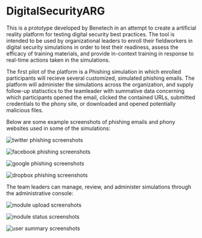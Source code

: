 # DigitalSecurityARG

This is a prototype developed by Benetech in an attempt to create a artificial reality platform for testing digital security best practices. The tool is intended to be used by organizational leaders to enroll their fieldworkers in digital security simulations in order to test their readiness, assess the efficacy of training materials, and provide in-context training in response to real-time actions taken in the simulations.


The first pilot of the platform is a Phishing simulation in which enrolled participants will recieve several customized, simulated phishing emails. The platform will administer the simulations across the organization, and supply follow-up statisctics to the teamleader with summative data concerning which participants opened the email, clicked the contained URLs, submitted credentials to the phony site, or downloaded and opened potentially malicious files.


Below are some example screenshots of phishing emails and phony websites used in some of the simulations:

![twitter phishing screenshots](https://raw.githubusercontent.com/benetech/DigitalSecurityARG/master/twitter.png)

![facebook phishing screenshots](https://raw.githubusercontent.com/benetech/DigitalSecurityARG/master/facebook.png)

![google phishing screenshots](https://raw.githubusercontent.com/benetech/DigitalSecurityARG/master/google.png)

![dropbox phishing screenshots](https://raw.githubusercontent.com/benetech/DigitalSecurityARG/master/dropbox.png)


The team leaders can manage, review, and administer simulations through the administrative console:

![module upload screenshots](https://raw.githubusercontent.com/benetech/DigitalSecurityARG/master/modules.png)

![module status screenshots](https://raw.githubusercontent.com/benetech/DigitalSecurityARG/master/modulesstatus.png)

![user summary screenshots](https://raw.githubusercontent.com/benetech/DigitalSecurityARG/master/summary.png)
